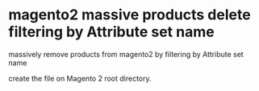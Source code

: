 # magento2 massive products delete filtering by Attribute set name
massively remove products from magento2 by filtering by Attribute set name

create the file on Magento 2 root directory.

